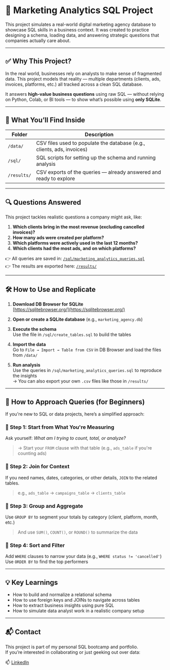 # 🧠 Marketing Analytics SQL Project

This project simulates a real-world digital marketing agency database to showcase SQL skills in a business context. It was created to practice designing a schema, loading data, and answering strategic questions that companies actually care about.

---

## ✅ Why This Project?

In the real world, businesses rely on analysts to make sense of fragmented data. This project models that reality — multiple departments (clients, ads, invoices, platforms, etc.) all tracked across a clean SQL database.

It answers **high-value business questions** using raw SQL — without relying on Python, Colab, or BI tools — to show what’s possible using **only SQLite**.

---

## 📁 What You’ll Find Inside

| Folder | Description |
|--------|-------------|
| `/data/` | CSV files used to populate the database (e.g., clients, ads, invoices) |
| `/sql/` | SQL scripts for setting up the schema and running analysis |
| `/results/` | CSV exports of the queries — already answered and ready to explore |

---

## 🔍 Questions Answered

This project tackles realistic questions a company might ask, like:

1. **Which clients bring in the most revenue (excluding cancelled invoices)?**
2. **How many ads were created per platform?**
3. **Which platforms were actively used in the last 12 months?**
4. **Which clients had the most ads, and on which platforms?**

👉 All queries are saved in: [`/sql/marketing_analytics_queries.sql`](./sql/marketing_analytics_queries.sql)  
👉 The results are exported here: [`/results/`](./results)

---

## 🛠️ How to Use and Replicate

1. **Download DB Browser for SQLite**  
   [https://sqlitebrowser.org/](https://sqlitebrowser.org/)

2. **Open or create a SQLite database** (e.g., `marketing_agency.db`)

3. **Execute the schema**  
   Use the file in `/sql/create_tables.sql` to build the tables

4. **Import the data**  
   Go to `File → Import → Table from CSV` in DB Browser and load the files from `/data/`

5. **Run analysis**  
   Use the queries in `/sql/marketing_analytics_queries.sql` to reproduce the insights  
   → You can also export your own `.csv` files like those in `/results/`

---

## 🧠 How to Approach Queries (for Beginners)

If you're new to SQL or data projects, here’s a simplified approach:

### 🔹 Step 1: Start from What You're Measuring
Ask yourself: *What am I trying to count, total, or analyze?*  
> → Start your `FROM` clause with that table (e.g., `ads_table` if you're counting ads)

### 🔹 Step 2: Join for Context
If you need names, dates, categories, or other details, `JOIN` to the related tables.  
> e.g., `ads_table` → `campaigns_table` → `clients_table`

### 🔹 Step 3: Group and Aggregate
Use `GROUP BY` to segment your totals by category (client, platform, month, etc.)  
> And use `SUM()`, `COUNT()`, or `ROUND()` to summarize the data

### 🔹 Step 4: Sort and Filter
Add `WHERE` clauses to narrow your data (e.g., `WHERE status != 'cancelled'`)  
Use `ORDER BY` to find the top performers

---

## 💡 Key Learnings

- How to build and normalize a relational schema
- How to use foreign keys and JOINs to navigate across tables
- How to extract business insights using pure SQL
- How to simulate data analyst work in a realistic company setup

---

## 📬 Contact

This project is part of my personal SQL bootcamp and portfolio.  
If you’re interested in collaborating or just geeking out over data:

📫 [LinkedIn](https://www.linkedin.com/in/Corvo)  
